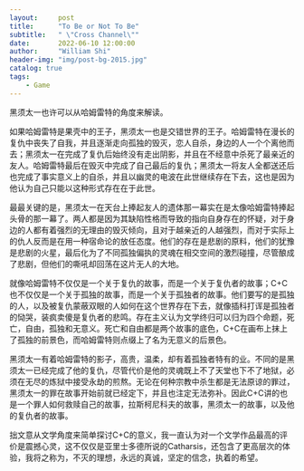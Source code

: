 ```yaml
---
layout:     post
title:      "To Be or Not To Be"
subtitle:   " \"Cross Channel\""
date:       2022-06-10 12:00:00
author:     "William Shi"
header-img: "img/post-bg-2015.jpg"
catalog: true
tags:
    - Game
---
```

黑须太一也许可以从哈姆雷特的角度来解读。

如果哈姆雷特是果壳中的王子，黑须太一也是交错世界的王子。哈姆雷特在漫长的复仇中丧失了自我，并且逐渐走向孤独的毁灭，恋人自杀，身边的人一个个离他而去；黑须太一在完成了复仇后始终没有走出阴影，并且在不经意中杀死了最亲近的友人。哈姆雷特最后在毁灭中完成了自己最后的复仇；黑须太一将友人全都送还后也完成了事实意义上的自杀，并且以幽灵的电波在此世继续存在下去，这也是因为他认为自己只能以这种形式存在在于此世。

最最关键的是，黑须太一在天台上捧起友人的遗体那一幕实在是太像哈姆雷特捧起头骨的那一幕了。两人都是因为其缺陷性格而导致的指向自身存在的怀疑，对于身边的人都有着强烈的无理由的毁灭倾向，且对于越亲近的人越强烈，而对于实际上的仇人反而是在用一种宿命论的放任态度。他们的存在是悲剧的原料，他们的犹豫是悲剧的火星，最后化为了不同孤独偏执的灵魂在相交空间的激烈碰撞，尽管酿成了悲剧，但他们的嘶吼却回荡在这片无人的大地。

就像哈姆雷特不仅仅是一个关于复仇的故事，而是一个关于复仇者的故事；C+C也不仅仅是一个关于孤独的故事，而是一个关于孤独者的故事。他们要写的是孤独的人，以及被复仇蒙蔽双眼的人如何在这个世界存在下去，就像插科打诨是孤独者的恸哭，装疯卖傻是复仇者的悲鸣。存在主义认为文学终归可以归为四个命题，死亡，自由，孤独和无意义。死亡和自由都是两个故事的底色，C+C在画布上抹上了孤独的前景色，而哈姆雷特则点缀上了名为无意义的后景色。

黑须太一有着哈姆雷特的影子，高贵，温柔，却有着孤独者特有的业。不同的是黑须太一已经完成了他的复仇，尽管代价是他的灵魂既上不了天堂也下不了地狱，必须在无尽的炼狱中接受永劫的煎熬。无论在何种宗教中杀生都是无法原谅的罪过，黑须太一的罪在故事开始前就已经定下，并且也注定无法弥补。因此C+C讲的也是一个罪人如何救赎自己的故事，拉斯柯尼科夫的故事，黑须太一的故事，以及他的复仇者的故事。

拙文意从文学角度来简单探讨C+C的意义，我一直认为对一个文学作品最高的评价是震撼心灵，这不仅仅是亚里士多德所说的Catharsis，还包含了更高层次的体验，我将之称为，不灭的理想，永远的真诚，坚定的信念，执着的希望。